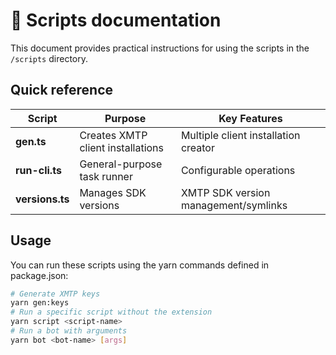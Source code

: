 # 📜 Scripts documentation

This document provides practical instructions for using the scripts in the `/scripts` directory.

## Quick reference

| Script          | Purpose                           | Key Features                         |
| --------------- | --------------------------------- | ------------------------------------ |
| **gen.ts**      | Creates XMTP client installations | Multiple client installation creator |
| **run-cli.ts**  | General-purpose task runner       | Configurable operations              |
| **versions.ts** | Manages SDK versions              | XMTP SDK version management/symlinks |

## Usage

You can run these scripts using the yarn commands defined in package.json:

```bash
# Generate XMTP keys
yarn gen:keys
# Run a specific script without the extension
yarn script <script-name>
# Run a bot with arguments
yarn bot <bot-name> [args]
```
